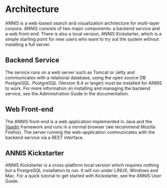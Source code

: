 # Architecture 

ANNIS is a web-based search and visualization architecture for
multi-layer corpora. ANNIS consists of two major components: a backend
service and a web front-end. There is also a local version, ANNIS
Kickstarter, which is a simple starting point for new users who want
to try out the system without installing a full server.

## Backend Service

The service runs on a web server such as Tomcat or Jetty and
communicates with a relational database, using the open source DB
PostgreSQL. PostgreSQL (Version 9.4 or larger) must be installed for ANNIS to work. For
more information on installing and managing the backend service, see
the Administration Guide in the documentation.

## Web Front-end

The ANNIS front-end is a web application implemented in Java and the [Vaadin](https://vaadin.com/) framework and runs in a normal browser (we recommend Mozilla Firefox). 
The server running the web-application communicates with the backend service via a REST interface.

## ANNIS Kickstarter

ANNIS Kickstarter is a cross-platform local version which requires
nothing but a PostgreSQL installation to run. It will run under LINUX,
Windows and Mac. For a quick tutorial to get started with Kickstarter,
see the ANNIS User Guide.